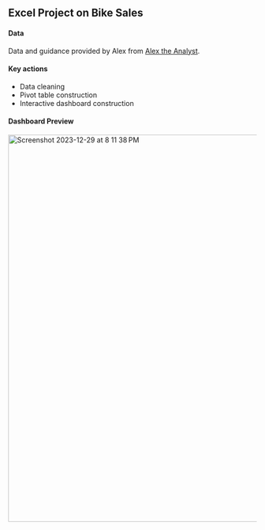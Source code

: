 ## Excel Project on Bike Sales

#### Data
Data and guidance provided by Alex from [Alex the Analyst](https://www.youtube.com/@AlexTheAnalyst).

#### Key actions
- Data cleaning
- Pivot table construction
- Interactive dashboard construction

#### Dashboard Preview
<img width="783" alt="Screenshot 2023-12-29 at 8 11 38 PM" src="https://github.com/tkj02/Analytics_Projects/assets/95245871/e2f631c0-a85b-47d7-8c72-1dea7e07b829">
